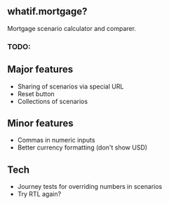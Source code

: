 ## whatif.mortgage?

Mortgage scenario calculator and comparer.

### TODO:

## Major features

- Sharing of scenarios via special URL
- Reset button
- Collections of scenarios

## Minor features

- Commas in numeric inputs
- Better currency formatting (don't show USD)

## Tech

- Journey tests for overriding numbers in scenarios
- Try RTL again?
